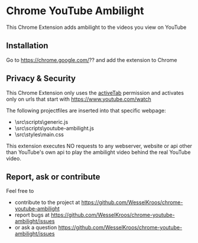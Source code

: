 # Chrome YouTube Ambilight
This Chrome Extension adds ambilight to the videos you view on YouTube

## Installation
Go to https://chrome.google.com/?? and add the extension to Chrome

## Privacy & Security
This Chrome Extension only uses the [activeTab](https://developer.chrome.com/extensions/activeTab) permission and activates only on urls that start with https://www.youtube.com/watch 

The following projectfiles are inserted into that specific webpage:
- \src\scripts\generic.js
- \src\scripts\youtube-ambilight.js
- \src\styles\main.css

This extension executes NO requests to any webserver, website or api other than YouTube's own api to play the ambilight video behind the real YouTube video.

## Report, ask or contribute
Feel free to 
- contribute to the project at https://github.com/WesselKroos/chrome-youtube-ambilight
- report bugs at https://github.com/WesselKroos/chrome-youtube-ambilight/issues
- or ask a question https://github.com/WesselKroos/chrome-youtube-ambilight/issues
